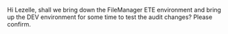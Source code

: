 Hi Lezelle, shall we bring down the FileManager ETE environment and bring up the DEV environment for some time to test the audit changes? Please confirm.
